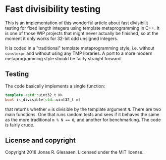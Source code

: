 # Fast divisibility testing

This is an implementation of [this](http://clomont.com/efficient-divisibility-testing/) wonderful article about fast divisibilit
testing for fixed length integers using template metaprogramming in C++. It is
one of those WIP projects that might never actually be finished, so at the
moment it only works for 32-bit odd unsigned integers.

It is coded in a "traditional" template metaprogramming style, i.e. without
`constexpr` and without using any TMP libraries. A port to a more modern
metaprogramming style should be fairly straight forward.

## Testing

The code basically implements a single function:

```cpp
template <std::uint32_t N>
bool is_divisible(std::uint32_t m)
```

that returns whether `m` is divisible by the template argument `N`. There are
two main functions. One that runs random tests and sees if it behaves the same
as the more traditional `m % N == 0`, and another for benchmarking. The code is
fairly crude.

## License and copyright

Copyright 2018 Jonas R. Glesaaen. Licensed under the MIT license.
